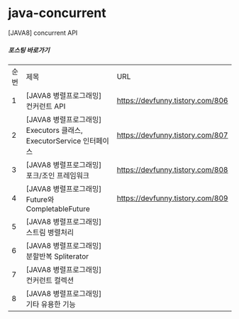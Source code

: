 # java-concurrent
[JAVA8] concurrent API 

##### 포스팅 바로가기
| | | |
|-|-|-|
|순번|제목|URL|
|1|[JAVA8 병렬프로그래밍] 컨커런트 API|https://devfunny.tistory.com/806|
|2|[JAVA8 병렬프로그래밍] Executors 클래스, ExecutorService 인터페이스|https://devfunny.tistory.com/807|
|3|[JAVA8 병렬프로그래밍] 포크/조인 프레임워크|https://devfunny.tistory.com/808|
|4|[JAVA8 병렬프로그래밍] Future와 CompletableFuture|https://devfunny.tistory.com/809|
|5|[JAVA8 병렬프로그래밍] 스트림 병렬처리||
|6|[JAVA8 병렬프로그래밍] 분할반복 Spliterator||
|7|[JAVA8 병렬프로그래밍] 컨커런트 컬렉션||
|8|[JAVA8 병렬프로그래밍] 기타 유용한 기능||
